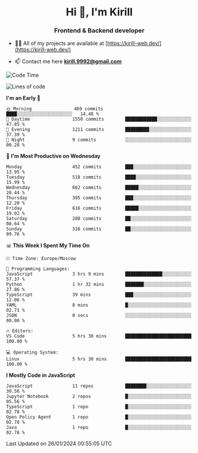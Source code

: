 <h1 align="center">Hi 👋, I'm Kirill</h1>
<h3 align="center">Frontend & Backend developer</h3>

- 👨‍💻 All of my projects are available at [https://kirill-web.dev/](https://kirill-web.dev/)

- 📫 Contact me here **kirill.9992@gmail.com**











<!--START_SECTION:waka-->
![Code Time](http://img.shields.io/badge/Code%20Time-1%2C639%20hrs%202%20mins-blue)

![Lines of code](https://img.shields.io/badge/From%20Hello%20World%20I%27ve%20Written-4.1%20million%20lines%20of%20code-blue)

**I'm an Early 🐤** 

```text
🌞 Morning                469 commits         ████░░░░░░░░░░░░░░░░░░░░░   14.48 % 
🌆 Daytime                1550 commits        ████████████░░░░░░░░░░░░░   47.85 % 
🌃 Evening                1211 commits        █████████░░░░░░░░░░░░░░░░   37.39 % 
🌙 Night                  9 commits           ░░░░░░░░░░░░░░░░░░░░░░░░░   00.28 % 
```
📅 **I'm Most Productive on Wednesday** 

```text
Monday                   452 commits         ███░░░░░░░░░░░░░░░░░░░░░░   13.95 % 
Tuesday                  518 commits         ████░░░░░░░░░░░░░░░░░░░░░   15.99 % 
Wednesday                662 commits         █████░░░░░░░░░░░░░░░░░░░░   20.44 % 
Thursday                 395 commits         ███░░░░░░░░░░░░░░░░░░░░░░   12.20 % 
Friday                   616 commits         █████░░░░░░░░░░░░░░░░░░░░   19.02 % 
Saturday                 280 commits         ██░░░░░░░░░░░░░░░░░░░░░░░   08.64 % 
Sunday                   316 commits         ██░░░░░░░░░░░░░░░░░░░░░░░   09.76 % 
```


📊 **This Week I Spent My Time On** 

```text
🕑︎ Time Zone: Europe/Moscow

💬 Programming Languages: 
JavaScript               3 hrs 9 mins        ██████████████░░░░░░░░░░░   57.37 % 
Python                   1 hr 32 mins        ███████░░░░░░░░░░░░░░░░░░   27.86 % 
TypeScript               39 mins             ███░░░░░░░░░░░░░░░░░░░░░░   12.06 % 
YAML                     8 mins              █░░░░░░░░░░░░░░░░░░░░░░░░   02.71 % 
JSON                     0 secs              ░░░░░░░░░░░░░░░░░░░░░░░░░   00.00 % 

🔥 Editors: 
VS Code                  5 hrs 30 mins       █████████████████████████   100.00 % 

💻 Operating System: 
Linux                    5 hrs 30 mins       █████████████████████████   100.00 % 
```

**I Mostly Code in JavaScript** 

```text
JavaScript               11 repos            ████████░░░░░░░░░░░░░░░░░   30.56 % 
Jupyter Notebook         2 repos             █░░░░░░░░░░░░░░░░░░░░░░░░   05.56 % 
TypeScript               1 repo              █░░░░░░░░░░░░░░░░░░░░░░░░   02.78 % 
Open Policy Agent        1 repo              █░░░░░░░░░░░░░░░░░░░░░░░░   02.78 % 
Java                     1 repo              █░░░░░░░░░░░░░░░░░░░░░░░░   02.78 % 
```




 Last Updated on 26/01/2024 00:55:05 UTC
<!--END_SECTION:waka-->
